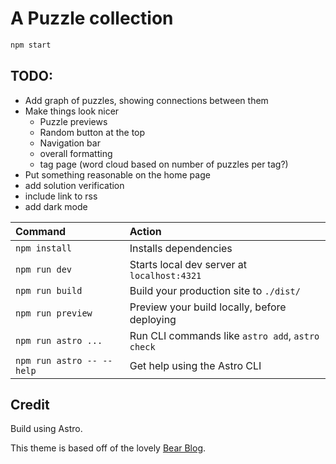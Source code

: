 # A Puzzle collection

```sh
npm start
```

## TODO:

- Add graph of puzzles, showing connections between them
- Make things look nicer
  - Puzzle previews
  - Random button at the top
  - Navigation bar
  - overall formatting
  - tag page (word cloud based on number of puzzles per tag?)
- Put something reasonable on the home page
- add solution verification
- include link to rss
- add dark mode

| Command                   | Action                                           |
| :------------------------ | :----------------------------------------------- |
| `npm install`             | Installs dependencies                            |
| `npm run dev`             | Starts local dev server at `localhost:4321`      |
| `npm run build`           | Build your production site to `./dist/`          |
| `npm run preview`         | Preview your build locally, before deploying     |
| `npm run astro ...`       | Run CLI commands like `astro add`, `astro check` |
| `npm run astro -- --help` | Get help using the Astro CLI                     |

## Credit

Build using Astro.

This theme is based off of the lovely [Bear Blog](https://github.com/HermanMartinus/bearblog/).
